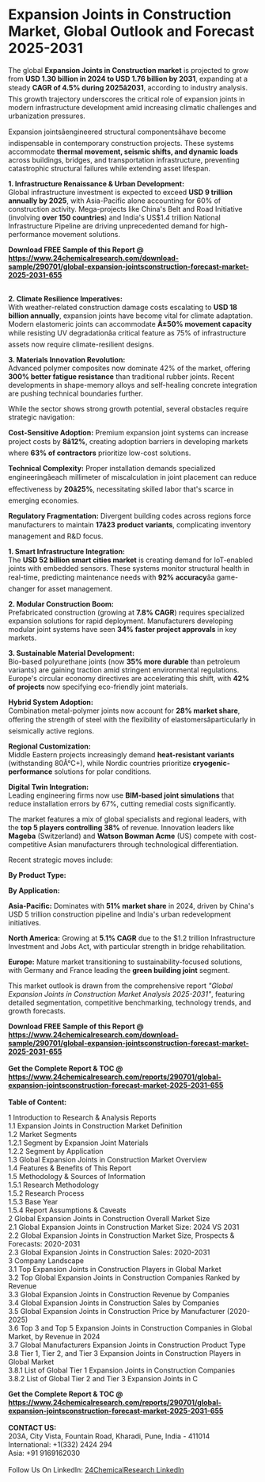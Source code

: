 <h1>Expansion Joints in Construction Market, Global Outlook and Forecast 2025-2031</h1><p>The global <strong>Expansion Joints in Construction market</strong> is projected to grow from <strong>USD 1.30 billion in 2024 to USD 1.76 billion by 2031</strong>, expanding at a steady <strong>CAGR of 4.5% during 2025â2031</strong>, according to industry analysis. This growth trajectory underscores the critical role of expansion joints in modern infrastructure development amid increasing climatic challenges and urbanization pressures.</p><p>Expansion jointsâengineered structural componentsâhave become indispensable in contemporary construction projects. These systems accommodate <strong>thermal movement, seismic shifts, and dynamic loads</strong> across buildings, bridges, and transportation infrastructure, preventing catastrophic structural failures while extending asset lifespan.</p><p><strong>1. Infrastructure Renaissance &amp; Urban Development:</strong><br>
Global infrastructure investment is expected to exceed <strong>USD 9 trillion annually by 2025</strong>, with Asia-Pacific alone accounting for 60% of construction activity. Mega-projects like China's Belt and Road Initiative (involving <strong>over 150 countries</strong>) and India's US$1.4 trillion National Infrastructure Pipeline are driving unprecedented demand for high-performance movement solutions.</p><div><b>Download FREE Sample of this Report @ 
            <a href="https://www.24chemicalresearch.com/download-sample/290701/global-expansion-jointsconstruction-forecast-market-2025-2031-655">
            https://www.24chemicalresearch.com/download-sample/290701/global-expansion-jointsconstruction-forecast-market-2025-2031-655</a></b></div><br><p><strong>2. Climate Resilience Imperatives:</strong><br>
With weather-related construction damage costs escalating to <strong>USD 18 billion annually</strong>, expansion joints have become vital for climate adaptation. Modern elastomeric joints can accommodate <strong>Â±50% movement capacity</strong> while resisting UV degradationâa critical feature as 75% of infrastructure assets now require climate-resilient designs.</p><p><strong>3. Materials Innovation Revolution:</strong><br>
Advanced polymer composites now dominate 42% of the market, offering <strong>300% better fatigue resistance</strong> than traditional rubber joints. Recent developments in shape-memory alloys and self-healing concrete integration are pushing technical boundaries further.</p><p>While the sector shows strong growth potential, several obstacles require strategic navigation:</p><p><strong>Cost-Sensitive Adoption:</strong> Premium expansion joint systems can increase project costs by <strong>8â12%</strong>, creating adoption barriers in developing markets where <strong>63% of contractors</strong> prioritize low-cost solutions.</p><p><strong>Technical Complexity:</strong> Proper installation demands specialized engineeringâeach millimeter of miscalculation in joint placement can reduce effectiveness by <strong>20â25%</strong>, necessitating skilled labor that's scarce in emerging economies.</p><p><strong>Regulatory Fragmentation:</strong> Divergent building codes across regions force manufacturers to maintain <strong>17â23 product variants</strong>, complicating inventory management and R&amp;D focus.</p><p><strong>1. Smart Infrastructure Integration:</strong><br>
The <strong>USD 52 billion smart cities market</strong> is creating demand for IoT-enabled joints with embedded sensors. These systems monitor structural health in real-time, predicting maintenance needs with <strong>92% accuracy</strong>âa game-changer for asset management.</p><p><strong>2. Modular Construction Boom:</strong><br>
Prefabricated construction (growing at <strong>7.8% CAGR</strong>) requires specialized expansion solutions for rapid deployment. Manufacturers developing modular joint systems have seen <strong>34% faster project approvals</strong> in key markets.</p><p><strong>3. Sustainable Material Development:</strong><br>
Bio-based polyurethane joints (now <strong>35% more durable</strong> than petroleum variants) are gaining traction amid stringent environmental regulations. Europe's circular economy directives are accelerating this shift, with <strong>42% of projects</strong> now specifying eco-friendly joint materials.</p><p><strong>Hybrid System Adoption:</strong><br>
	Combination metal-polymer joints now account for <strong>28% market share</strong>, offering the strength of steel with the flexibility of elastomersâparticularly in seismically active regions.</p><p><strong>Regional Customization:</strong><br>
	Middle Eastern projects increasingly demand <strong>heat-resistant variants</strong> (withstanding 80Â°C+), while Nordic countries prioritize <strong>cryogenic-performance</strong> solutions for polar conditions.</p><p><strong>Digital Twin Integration:</strong><br>
	Leading engineering firms now use <strong>BIM-based joint simulations</strong> that reduce installation errors by 67%, cutting remedial costs significantly.</p><p>The market features a mix of global specialists and regional leaders, with the <strong>top 5 players controlling 38%</strong> of revenue. Innovation leaders like <strong>Mageba</strong> (Switzerland) and <strong>Watson Bowman Acme</strong> (US) compete with cost-competitive Asian manufacturers through technological differentiation.</p><p>Recent strategic moves include:</p><p><strong>By Product Type:</strong></p><p><strong>By Application:</strong></p><p><strong>Asia-Pacific:</strong> Dominates with <strong>51% market share</strong> in 2024, driven by China's USD 5 trillion construction pipeline and India's urban redevelopment initiatives.</p><p><strong>North America:</strong> Growing at <strong>5.1% CAGR</strong> due to the $1.2 trillion Infrastructure Investment and Jobs Act, with particular strength in bridge rehabilitation.</p><p><strong>Europe:</strong> Mature market transitioning to sustainability-focused solutions, with Germany and France leading the <strong>green building joint</strong> segment.</p><p>This market outlook is drawn from the comprehensive report <em>"Global Expansion Joints in Construction Market Analysis 2025-2031"</em>, featuring detailed segmentation, competitive benchmarking, technology trends, and growth forecasts.</p><div><b>Download FREE Sample of this Report @ 
            <a href="https://www.24chemicalresearch.com/download-sample/290701/global-expansion-jointsconstruction-forecast-market-2025-2031-655">
            https://www.24chemicalresearch.com/download-sample/290701/global-expansion-jointsconstruction-forecast-market-2025-2031-655</a></b></div><br><div><b>Get the Complete Report & TOC @ 
            <a href="https://www.24chemicalresearch.com/reports/290701/global-expansion-jointsconstruction-forecast-market-2025-2031-655">
            https://www.24chemicalresearch.com/reports/290701/global-expansion-jointsconstruction-forecast-market-2025-2031-655</a></b></div><br>
            <b>Table of Content:</b><p>1 Introduction to Research & Analysis Reports<br />
 1.1 Expansion Joints in Construction Market Definition<br />
 1.2 Market Segments<br />
 1.2.1 Segment by Expansion Joint Materials<br />
 1.2.2 Segment by Application<br />
 1.3 Global Expansion Joints in Construction Market Overview<br />
 1.4 Features & Benefits of This Report<br />
 1.5 Methodology & Sources of Information<br />
 1.5.1 Research Methodology<br />
 1.5.2 Research Process<br />
 1.5.3 Base Year<br />
 1.5.4 Report Assumptions & Caveats<br />
2 Global Expansion Joints in Construction Overall Market Size<br />
 2.1 Global Expansion Joints in Construction Market Size: 2024 VS 2031<br />
 2.2 Global Expansion Joints in Construction Market Size, Prospects & Forecasts: 2020-2031<br />
 2.3 Global Expansion Joints in Construction Sales: 2020-2031<br />
3 Company Landscape<br />
 3.1 Top Expansion Joints in Construction Players in Global Market<br />
 3.2 Top Global Expansion Joints in Construction Companies Ranked by Revenue<br />
 3.3 Global Expansion Joints in Construction Revenue by Companies<br />
 3.4 Global Expansion Joints in Construction Sales by Companies<br />
 3.5 Global Expansion Joints in Construction Price by Manufacturer (2020-2025)<br />
 3.6 Top 3 and Top 5 Expansion Joints in Construction Companies in Global Market, by Revenue in 2024<br />
 3.7 Global Manufacturers Expansion Joints in Construction Product Type<br />
 3.8 Tier 1, Tier 2, and Tier 3 Expansion Joints in Construction Players in Global Market<br />
 3.8.1 List of Global Tier 1 Expansion Joints in Construction Companies<br />
 3.8.2 List of Global Tier 2 and Tier 3 Expansion Joints in C</p><div><b>Get the Complete Report & TOC @ 
            <a href="https://www.24chemicalresearch.com/reports/290701/global-expansion-jointsconstruction-forecast-market-2025-2031-655">
            https://www.24chemicalresearch.com/reports/290701/global-expansion-jointsconstruction-forecast-market-2025-2031-655</a></b></div><br><b>CONTACT US:</b><br>
            203A, City Vista, Fountain Road, Kharadi, Pune, India - 411014<br>
            International: +1(332) 2424 294<br>
            Asia: +91 9169162030 <br><br>
            Follow Us On LinkedIn: <a href="https://www.linkedin.com/company/24chemicalresearch/">24ChemicalResearch LinkedIn</a>